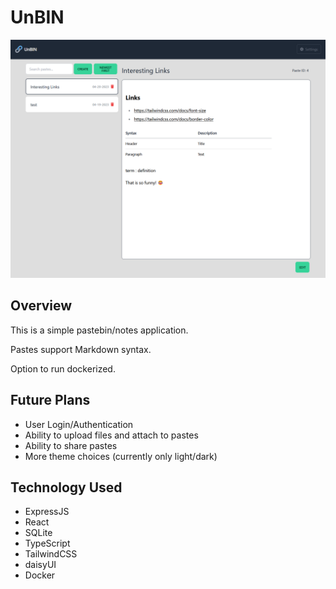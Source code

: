 # UnBIN

![UnBIN Home](readme_images/unbin_home.png)

## Overview

This is a simple pastebin/notes application.

Pastes support Markdown syntax.

Option to run dockerized.

## Future Plans

- User Login/Authentication
- Ability to upload files and attach to pastes
- Ability to share pastes
- More theme choices (currently only light/dark)

## Technology Used

- ExpressJS
- React
- SQLite
- TypeScript
- TailwindCSS
- daisyUI
- Docker
